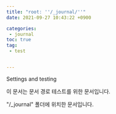 ```yaml
---
title: "root: ''/_journal/''"
date: 2021-09-27 10:43:22 +0900

categories:
 - journal
toc: true
tag:
 - test


---
```




Settings and testing

이 문서는 문서 경로 테스트를 위한 문서입니다.

"/_journal" 폴더에 위치한 문서입니다.